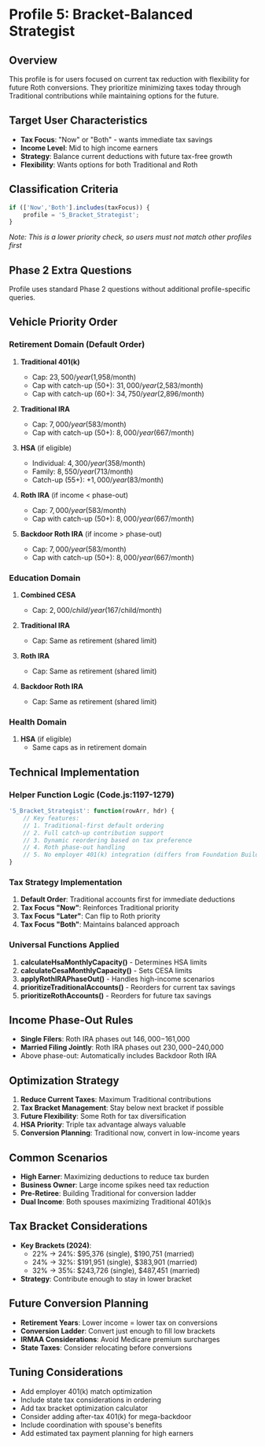 # Profile 5: Bracket-Balanced Strategist

## Overview
This profile is for users focused on current tax reduction with flexibility for future Roth conversions. They prioritize minimizing taxes today through Traditional contributions while maintaining options for the future.

## Target User Characteristics
- **Tax Focus**: "Now" or "Both" - wants immediate tax savings
- **Income Level**: Mid to high income earners
- **Strategy**: Balance current deductions with future tax-free growth
- **Flexibility**: Wants options for both Traditional and Roth

## Classification Criteria
```javascript
if (['Now','Both'].includes(taxFocus)) {
    profile = '5_Bracket_Strategist';
}
```
*Note: This is a lower priority check, so users must not match other profiles first*

## Phase 2 Extra Questions
Profile uses standard Phase 2 questions without additional profile-specific queries.

## Vehicle Priority Order

### Retirement Domain (Default Order)
1. **Traditional 401(k)**
   - Cap: $23,500/year ($1,958/month)
   - Cap with catch-up (50+): $31,000/year ($2,583/month)
   - Cap with catch-up (60+): $34,750/year ($2,896/month)
   
2. **Traditional IRA**
   - Cap: $7,000/year ($583/month)
   - Cap with catch-up (50+): $8,000/year ($667/month)
   
3. **HSA** (if eligible)
   - Individual: $4,300/year ($358/month)
   - Family: $8,550/year ($713/month)
   - Catch-up (55+): +$1,000/year ($83/month)
   
4. **Roth IRA** (if income < phase-out)
   - Cap: $7,000/year ($583/month)
   - Cap with catch-up (50+): $8,000/year ($667/month)
   
5. **Backdoor Roth IRA** (if income > phase-out)
   - Cap: $7,000/year ($583/month)
   - Cap with catch-up (50+): $8,000/year ($667/month)

### Education Domain
1. **Combined CESA**
   - Cap: $2,000/child/year ($167/child/month)
   
2. **Traditional IRA**
   - Cap: Same as retirement (shared limit)
   
3. **Roth IRA**
   - Cap: Same as retirement (shared limit)
   
4. **Backdoor Roth IRA**
   - Cap: Same as retirement (shared limit)

### Health Domain
1. **HSA** (if eligible)
   - Same caps as in retirement domain

## Technical Implementation

### Helper Function Logic (Code.js:1197-1279)
```javascript
'5_Bracket_Strategist': function(rowArr, hdr) {
    // Key features:
    // 1. Traditional-first default ordering
    // 2. Full catch-up contribution support
    // 3. Dynamic reordering based on tax preference
    // 4. Roth phase-out handling
    // 5. No employer 401(k) integration (differs from Foundation Builder)
}
```

### Tax Strategy Implementation
1. **Default Order**: Traditional accounts first for immediate deductions
2. **Tax Focus "Now"**: Reinforces Traditional priority
3. **Tax Focus "Later"**: Can flip to Roth priority
4. **Tax Focus "Both"**: Maintains balanced approach

### Universal Functions Applied
1. **calculateHsaMonthlyCapacity()** - Determines HSA limits
2. **calculateCesaMonthlyCapacity()** - Sets CESA limits
3. **applyRothIRAPhaseOut()** - Handles high-income scenarios
4. **prioritizeTraditionalAccounts()** - Reorders for current tax savings
5. **prioritizeRothAccounts()** - Reorders for future tax savings

## Income Phase-Out Rules
- **Single Filers**: Roth IRA phases out $146,000-$161,000
- **Married Filing Jointly**: Roth IRA phases out $230,000-$240,000
- Above phase-out: Automatically includes Backdoor Roth IRA

## Optimization Strategy
1. **Reduce Current Taxes**: Maximum Traditional contributions
2. **Tax Bracket Management**: Stay below next bracket if possible
3. **Future Flexibility**: Some Roth for tax diversification
4. **HSA Priority**: Triple tax advantage always valuable
5. **Conversion Planning**: Traditional now, convert in low-income years

## Common Scenarios
- **High Earner**: Maximizing deductions to reduce tax burden
- **Business Owner**: Large income spikes need tax reduction
- **Pre-Retiree**: Building Traditional for conversion ladder
- **Dual Income**: Both spouses maximizing Traditional 401(k)s

## Tax Bracket Considerations
- **Key Brackets (2024)**:
  - 22% → 24%: $95,376 (single), $190,751 (married)
  - 24% → 32%: $191,951 (single), $383,901 (married)
  - 32% → 35%: $243,726 (single), $487,451 (married)
- **Strategy**: Contribute enough to stay in lower bracket

## Future Conversion Planning
- **Retirement Years**: Lower income = lower tax on conversions
- **Conversion Ladder**: Convert just enough to fill low brackets
- **IRMAA Considerations**: Avoid Medicare premium surcharges
- **State Taxes**: Consider relocating before conversions

## Tuning Considerations
- Add employer 401(k) match optimization
- Include state tax considerations in ordering
- Add tax bracket optimization calculator
- Consider adding after-tax 401(k) for mega-backdoor
- Include coordination with spouse's benefits
- Add estimated tax payment planning for high earners